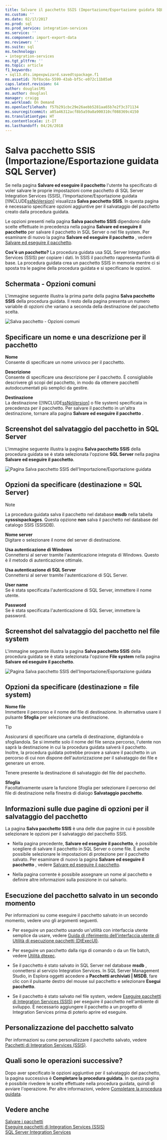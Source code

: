 ```yaml
---
title: Salvare il pacchetto SSIS (Importazione/Esportazione guidata SQL Server) | Microsoft Docs
ms.custom: ''
ms.date: 02/17/2017
ms.prod: sql
ms.prod_service: integration-services
ms.service: ''
ms.component: import-export-data
ms.reviewer: ''
ms.suite: sql
ms.technology:
- integration-services
ms.tgt_pltfrm: ''
ms.topic: article
f1_keywords:
- sql13.dts.impexpwizard.savedtspackage.f1
ms.assetid: 7bf8ac6a-5599-43ab-bf5c-e072c11b85a0
caps.latest.revision: 64
author: douglaslMS
ms.author: douglasl
manager: craigg
ms.workload: On Demand
ms.openlocfilehash: f57b291cbc29e26aebb5281aa65b7e2f3c371134
ms.sourcegitcommit: a85a46312acf8b5a59a8a900310cf088369c4150
ms.translationtype: HT
ms.contentlocale: it-IT
ms.lasthandoff: 04/26/2018
---
```

# <a name="save-ssis-package-sql-server-import-and-export-wizard"></a>Salva pacchetto SSIS (Importazione/Esportazione guidata SQL Server)
  Se nella pagina **Salvare ed eseguire il pacchetto** l'utente ha specificato di voler salvare le proprie impostazioni come pacchetto di SQL Server Integration Services (SSIS), l'Importazione/Esportazione guidata [!INCLUDE[ssNoVersion](../../includes/ssnoversion-md.md)] visualizza **Salva pacchetto SSIS**. In questa pagina è necessario specificare opzioni aggiuntive per il salvataggio del pacchetto creato dalla procedura guidata.  

Le opzioni presenti nella pagina **Salva pacchetto SSIS** dipendono dalle scelte effettuate in precedenza nella pagina **Salvare ed eseguire il pacchetto** per salvare il pacchetto in SQL Server o nel file system. Per esaminare di nuovo la pagina **Salvare ed eseguire il pacchetto** , vedere [Salvare ed eseguire il pacchetto](../../integration-services/import-export-data/save-and-run-package-sql-server-import-and-export-wizard.md).
 
**Cos'è un pacchetto?** La procedura guidata usa SQL Server Integration Services (SSIS) per copiare i dati. In SSIS il pacchetto rappresenta l'unità di base. La procedura guidata crea un pacchetto SSIS in memoria mentre ci si sposta tra le pagine della procedura guidata e si specificano le opzioni.

## <a name="screen-shot---common-options"></a>Schermata - Opzioni comuni
L'immagine seguente illustra la prima parte della pagina **Salva pacchetto SSIS** della procedura guidata. Il resto della pagina presenta un numero variabile di opzioni che variano a seconda della destinazione del pacchetto scelta.

![Salva pacchetto - Opzioni comuni](../../integration-services/import-export-data/media/save-package-common-options.png)

## <a name="provide-a-name-and-description-for-the-package"></a>Specificare un nome e una descrizione per il pacchetto  
 **Nome**  
 Consente di specificare un nome univoco per il pacchetto.  
  
 **Descrizione**  
 Consente di specificare una descrizione per il pacchetto. È consigliabile descrivere gli scopi del pacchetto, in modo da ottenere pacchetti autodocumentati più semplici da gestire.  
  
 **Destinazione**  
 La destinazione ([!INCLUDE[ssNoVersion](../../includes/ssnoversion-md.md)] o file system) specificata in precedenza per il pacchetto. Per salvare il pacchetto in un'altra destinazione, tornare alla pagina **Salvare ed eseguire il pacchetto** .

## <a name="screen-shot---save-the-package-in-sql-server"></a>Screenshot del salvataggio del pacchetto in SQL Server

 L'immagine seguente illustra la pagina **Salva pacchetto SSIS** della procedura guidata se è stata selezionata l'opzione **SQL Server** nella pagina **Salvare ed eseguire il pacchetto**. 
  
![Pagina Salva pacchetto SSIS dell'Importazione/Esportazione guidata](../../integration-services/import-export-data/media/save-package2.png "Pagina Salva pacchetto SSIS dell'Importazione/Esportazione guidata")  

## <a name="options-to-specify-target--sql-server"></a>Opzioni da specificare (destinazione = SQL Server) 

 > [!NOTE]
 > La procedura guidata salva il pacchetto nel database **msdb** nella tabella **sysssispackages**. Questa opzione **non** salva il pacchetto nel database del catalogo SSIS (SSISDB).  
 
 **Nome server**  
 Digitare o selezionare il nome del server di destinazione.  
   
 **Usa autenticazione di Windows**  
Connettersi al server tramite l'autenticazione integrata di Windows. Questo è il metodo di autenticazione ottimale.  
  
 **Usa autenticazione di SQL Server**  
Connettersi al server tramite l'autenticazione di SQL Server.  
  
 **User name**  
Se è stata specificata l'autenticazione di SQL Server, immettere il nome utente.  
  
 **Password**  
Se è stata specificata l'autenticazione di SQL Server, immettere la password.  
    
## <a name="screen-shot---save-the-package-in-the-file-system"></a>Screenshot del salvataggio del pacchetto nel file system
 
L'immagine seguente illustra la pagina **Salva pacchetto SSIS** della procedura guidata se è stata selezionata l'opzione **File system** nella pagina **Salvare ed eseguire il pacchetto**. 
  
![Pagina Salva pacchetto SSIS dell'Importazione/Esportazione guidata](../../integration-services/import-export-data/media/save-package1.png "Pagina Salva pacchetto SSIS dell'Importazione/Esportazione guidata")  

## <a name="options-to-specify-target--file-system"></a>Opzioni da specificare (destinazione = file system)

 **Nome file**  
 Immettere il percorso e il nome del file di destinazione. In alternativa usare il pulsante **Sfoglia** per selezionare una destinazione.  
  
> [!TIP]
> Assicurarsi di specificare una cartella di destinazione, digitandola o sfogliandola. Se si immette solo il nome del file senza percorso, l'utente non saprà la destinazione in cui la procedura guidata salverà il pacchetto. Inoltre, la procedura guidata potrebbe provare a salvare il pacchetto in un percorso di cui non dispone dell'autorizzazione per il salvataggio dei file e generare un errore.  
>   
>  Tenere presente la destinazione di salvataggio del file del pacchetto.  
  
 **Sfoglia**  
 Facoltativamente usare la funzione Sfoglia per selezionare il percorso del file di destinazione nella finestra di dialogo **Salvataggio pacchetto**.  

## <a name="about-the-two-pages-of-options-for-saving-the-package"></a>Informazioni sulle due pagine di opzioni per il salvataggio del pacchetto  
 La pagina **Salva pacchetto SSIS** è una delle due pagine in cui è possibile selezionare le opzioni per il salvataggio del pacchetto SSIS.  
  
-   Nella pagina precedente, **Salvare ed eseguire il pacchetto**, è possibile scegliere di salvare il pacchetto in SQL Server o come file. È anche possibile selezionare le impostazioni di protezione per il pacchetto salvato. Per esaminare di nuovo la pagina **Salvare ed eseguire il pacchetto** , vedere [Salvare ed eseguire il pacchetto](../../integration-services/import-export-data/save-and-run-package-sql-server-import-and-export-wizard.md).  
  
-   Nella pagina corrente è possibile assegnare un nome al pacchetto e definire altre informazioni sulla posizione in cui salvarlo.  
 
## <a name="run-the-saved-package-again-later"></a>Esecuzione del pacchetto salvato in un secondo momento  
 Per informazioni su come eseguire il pacchetto salvato in un secondo momento, vedere uno gli argomenti seguenti.  
  
-   Per eseguire un pacchetto usando un'utilità con interfaccia utente semplice da usare, vedere [Guida di riferimento dell'interfaccia utente di Utilità di esecuzione pacchetti &#40;DtExecUI&#41;](../../integration-services/packages/execute-package-utility-dtexecui-ui-reference.md).  
  
-   Per eseguire un pacchetto dalla riga di comando o da un file batch, vedere [Utilità dtexec](../../integration-services/packages/dtexec-utility.md).  
  
-   Se il pacchetto è stato salvato in SQL Server nel database **msdb** , connettersi al servizio Integration Services. In SQL Server Management Studio, in Esplora oggetti accedere a **Pacchetti archiviati | MSDB**, fare clic con il pulsante destro del mouse sul pacchetto e selezionare **Esegui pacchetto**.

-   Se il pacchetto è stato salvato nel file system, vedere [Eseguire pacchetti di Integration Services (SSIS)](../../integration-services/packages/run-integration-services-ssis-packages.md) per eseguire il pacchetto nell'ambiente di sviluppo. È necessario aggiungere il pacchetto a un progetto di Integration Services prima di poterlo aprire ed eseguire.  

## <a name="customize-the-saved-package"></a>Personalizzazione del pacchetto salvato  
 Per informazioni su come personalizzare il pacchetto salvato, vedere [Pacchetti di Integration Services &#40;SSIS&#41;](../../integration-services/integration-services-ssis-packages.md).  
  
## <a name="whats-next"></a>Quali sono le operazioni successive?  
 Dopo aver specificato le opzioni aggiuntive per il salvataggio del pacchetto, la pagina successiva è **Completare la procedura guidata**. In questa pagina è possibile rivedere le scelte effettuate nella procedura guidata, quindi di avviare l'operazione. Per altre informazioni, vedere [Completare la procedura guidata](../../integration-services/import-export-data/complete-the-wizard-sql-server-import-and-export-wizard.md).  
 
## <a name="see-also"></a>Vedere anche  
[Salvare i pacchetti](../../integration-services/save-packages.md)  
[Eseguire pacchetti di Integration Services (SSIS)](../../integration-services/packages/run-integration-services-ssis-packages.md)  
[SQL Server Integration Services](../../integration-services/sql-server-integration-services.md)
 
 
